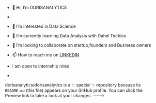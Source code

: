 - 👋 Hi, I’m DORISANALYTICS
- 
- 👀 I’m interested in Data Science
- 🌱 I’m currently learning Data Analysis with Dahel Techies
- 💞️ I’m looking to collaborate on startup,founders and Business owners
- 📫 How to reach me on [LINKEDIN](www.linkedin.com/in/simon-doris-51b85b242)

- I am open to internship roles
-

dorisanalytics/dorisanalytics is a ✨ special ✨ repository because its `README.md` (this file) appears on your GitHub profile.
You can click the Preview link to take a look at your changes.
--->
